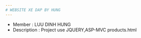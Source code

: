 ```yaml
---
# WEBSITE XE DAP BY HUNG
---
```

* Member : LUU DINH HUNG
* Description : Project use JQUERY,ASP-MVC 
products.html
